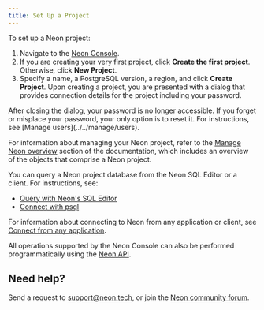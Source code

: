 ```yaml
---
title: Set Up a Project
---
```


To set up a Neon project:

1. Navigate to the [Neon Console](https://console.neon.tech).
2. If you are creating your very first project, click **Create the first project**. Otherwise, click **New Project**.
3. Specify a name, a PostgreSQL version, a region, and click **Create Project**. Upon creating a project, you are presented with a dialog that provides connection details for the project including your password.

<Admonition type="important">
After closing the dialog, your password is no longer accessible. If you forget or misplace your password, your only option is to reset it. For instructions, see [Manage users](../../manage/users).
</Admonition>

For information about managing your Neon project, refer to the [Manage Neon overview](../../manage/overview) section of the documentation, which includes an overview of the objects that comprise a Neon project.

You can query a Neon project database from the Neon SQL Editor or a client. For instructions, see:

- [Query with Neon's SQL Editor](/docs/get-started-with-neon/query-with-neon-sql-editor)
- [Connect with psql](/docs/get-started-with-neon/query-with-psql-editor)

For information about connecting to Neon from any application or client, see [Connect from any application](../../connect/connect-from-any-app).

All operations supported by the Neon Console can also be performed programmatically using the [Neon API](/docs/reference/api-reference).

## Need help?

Send a request to [support@neon.tech](mailto:support@neon.tech), or join the [Neon community forum](https://community.neon.tech/).
